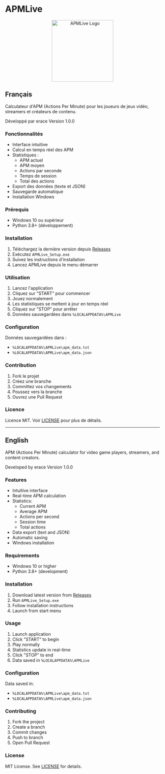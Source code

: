 # APMLive

<div align="center">
  <img src="resources/images/apmlive.ico" alt="APMLive Logo" width="200" height="200">
</div>

## Français

Calculateur d'APM (Actions Per Minute) pour les joueurs de jeux vidéo, streamers et créateurs de contenu.

Développé par erace
Version 1.0.0

### Fonctionnalités

- Interface intuitive
- Calcul en temps réel des APM
- Statistiques :
  - APM actuel
  - APM moyen
  - Actions par seconde
  - Temps de session
  - Total des actions
- Export des données (texte et JSON)
- Sauvegarde automatique
- Installation Windows

### Prérequis

- Windows 10 ou supérieur
- Python 3.8+ (développement)

### Installation

1. Téléchargez la dernière version depuis [Releases](https://github.com/eraceo/apmlive/releases)
2. Exécutez `APMLive_Setup.exe`
3. Suivez les instructions d'installation
4. Lancez APMLive depuis le menu démarrer

### Utilisation

1. Lancez l'application
2. Cliquez sur "START" pour commencer
3. Jouez normalement
4. Les statistiques se mettent à jour en temps réel
5. Cliquez sur "STOP" pour arrêter
6. Données sauvegardées dans `%LOCALAPPDATA%\APMLive`

### Configuration

Données sauvegardées dans :
- `%LOCALAPPDATA%\APMLive\apm_data.txt`
- `%LOCALAPPDATA%\APMLive\apm_data.json`

### Contribution

1. Fork le projet
2. Créez une branche
3. Committez vos changements
4. Poussez vers la branche
5. Ouvrez une Pull Request

### Licence

Licence MIT. Voir [LICENSE](LICENSE) pour plus de détails.

---

## English

APM (Actions Per Minute) calculator for video game players, streamers, and content creators.

Developed by erace
Version 1.0.0

### Features

- Intuitive interface
- Real-time APM calculation
- Statistics:
  - Current APM
  - Average APM
  - Actions per second
  - Session time
  - Total actions
- Data export (text and JSON)
- Automatic saving
- Windows installation

### Requirements

- Windows 10 or higher
- Python 3.8+ (development)

### Installation

1. Download latest version from [Releases](https://github.com/votre-username/apmlive/releases)
2. Run `APMLive_Setup.exe`
3. Follow installation instructions
4. Launch from start menu

### Usage

1. Launch application
2. Click "START" to begin
3. Play normally
4. Statistics update in real-time
5. Click "STOP" to end
6. Data saved in `%LOCALAPPDATA%\APMLive`

### Configuration

Data saved in:
- `%LOCALAPPDATA%\APMLive\apm_data.txt`
- `%LOCALAPPDATA%\APMLive\apm_data.json`

### Contributing

1. Fork the project
2. Create a branch
3. Commit changes
4. Push to branch
5. Open Pull Request

### License

MIT License. See [LICENSE](LICENSE) for details. 
